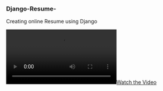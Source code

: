 ### Django-Resume-
Creating online Resume using Django

[![Watch the Video](https://raw.githubusercontent.com/harshitpathak18/Django-Resume-/master/Demo.mp4)](https://raw.githubusercontent.com/harshitpathak18/Django-Resume-/master/Demo.mp4)
